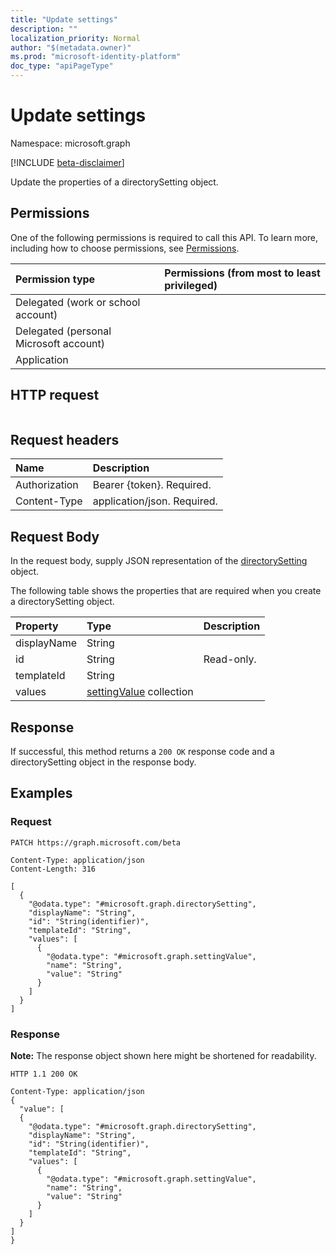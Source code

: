 ```yaml
---
title: "Update settings"
description: ""
localization_priority: Normal
author: "$(metadata.owner)"
ms.prod: "microsoft-identity-platform"
doc_type: "apiPageType"
---
```


# Update settings

Namespace: microsoft.graph

[!INCLUDE [beta-disclaimer](../../includes/beta-disclaimer.md)]

Update the properties of a directorySetting object.

## Permissions

One of the following permissions is required to call this API. To learn more, including how to choose permissions, see [Permissions](/graph/permissions-reference).

| Permission type                        | Permissions (from most to least privileged) |
| :------------------------------------- | :------------------------------------------ |
| Delegated (work or school account)     |                                             |
| Delegated (personal Microsoft account) |                                             |
| Application                            |                                             |

## HTTP request

<!-- {
  "blockType": "ignored"
}
-->

```http

```

## Request headers

| Name          | Description                 |
| :------------ | :-------------------------- |
| Authorization | Bearer {token}. Required.   |
| Content-Type  | application/json. Required. |

## Request Body

In the request body, supply JSON representation of the [directorySetting](../resources/-directorysetting.md) object.

<!-- Actions and Functions -->

<!-- CRUD Methods -->

The following table shows the properties that are required when you create a directorySetting object.

| Property    | Type                                                    | Description |
| :---------- | :------------------------------------------------------ | :---------- |
| displayName | String                                                  |             |
| id          | String                                                  | Read-only.  |
| templateId  | String                                                  |             |
| values      | [settingValue](../resources/settingvalue.md) collection |             |

## Response

If successful, this method returns a `200 OK` response code and a directorySetting object in the response body.

## Examples

### Request

<!-- {
  "blockType": "request",
  "name": "update_settings"
}
-->

```http
PATCH https://graph.microsoft.com/beta

Content-Type: application/json
Content-Length: 316

[
  {
    "@odata.type": "#microsoft.graph.directorySetting",
    "displayName": "String",
    "id": "String(identifier)",
    "templateId": "String",
    "values": [
      {
        "@odata.type": "#microsoft.graph.settingValue",
        "name": "String",
        "value": "String"
      }
    ]
  }
]

```

### Response

**Note:** The response object shown here might be shortened for readability.

<!-- {
  "blockType": "response",
  "truncated": true,
  "@odata.type": "$(this.ReturnTypeFullName)"
}
-->

```http
HTTP 1.1 200 OK

Content-Type: application/json
{
  "value": [
  {
    "@odata.type": "#microsoft.graph.directorySetting",
    "displayName": "String",
    "id": "String(identifier)",
    "templateId": "String",
    "values": [
      {
        "@odata.type": "#microsoft.graph.settingValue",
        "name": "String",
        "value": "String"
      }
    ]
  }
]
}

```
